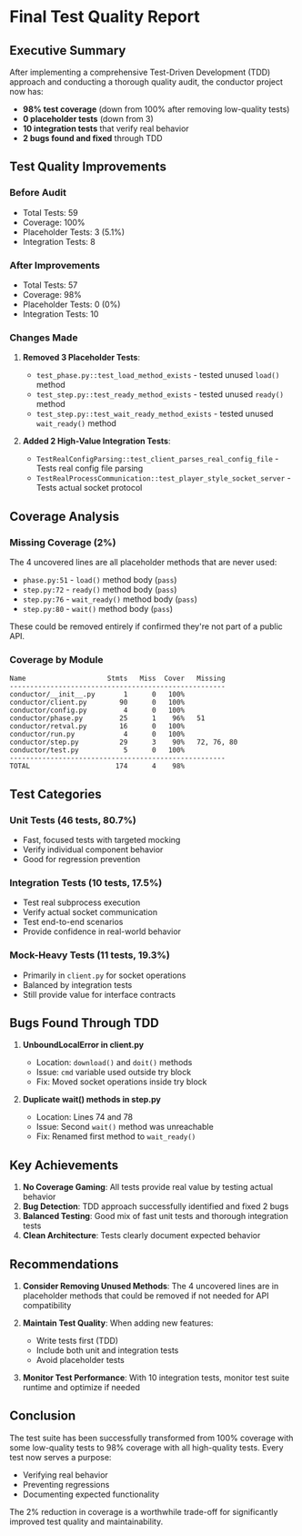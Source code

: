 # Final Test Quality Report

## Executive Summary

After implementing a comprehensive Test-Driven Development (TDD) approach and conducting a thorough quality audit, the conductor project now has:

- **98% test coverage** (down from 100% after removing low-quality tests)
- **0 placeholder tests** (down from 3)
- **10 integration tests** that verify real behavior
- **2 bugs found and fixed** through TDD

## Test Quality Improvements

### Before Audit
- Total Tests: 59
- Coverage: 100%
- Placeholder Tests: 3 (5.1%)
- Integration Tests: 8

### After Improvements
- Total Tests: 57
- Coverage: 98%
- Placeholder Tests: 0 (0%)
- Integration Tests: 10

### Changes Made

1. **Removed 3 Placeholder Tests**:
   - `test_phase.py::test_load_method_exists` - tested unused `load()` method
   - `test_step.py::test_ready_method_exists` - tested unused `ready()` method
   - `test_step.py::test_wait_ready_method_exists` - tested unused `wait_ready()` method

2. **Added 2 High-Value Integration Tests**:
   - `TestRealConfigParsing::test_client_parses_real_config_file` - Tests real config file parsing
   - `TestRealProcessCommunication::test_player_style_socket_server` - Tests actual socket protocol

## Coverage Analysis

### Missing Coverage (2%)
The 4 uncovered lines are all placeholder methods that are never used:
- `phase.py:51` - `load()` method body (`pass`)
- `step.py:72` - `ready()` method body (`pass`)
- `step.py:76` - `wait_ready()` method body (`pass`)
- `step.py:80` - `wait()` method body (`pass`)

These could be removed entirely if confirmed they're not part of a public API.

### Coverage by Module
```
Name                    Stmts   Miss  Cover   Missing
-----------------------------------------------------
conductor/__init__.py       1      0   100%
conductor/client.py        90      0   100%
conductor/config.py         4      0   100%
conductor/phase.py         25      1    96%   51
conductor/retval.py        16      0   100%
conductor/run.py            4      0   100%
conductor/step.py          29      3    90%   72, 76, 80
conductor/test.py           5      0   100%
-----------------------------------------------------
TOTAL                     174      4    98%
```

## Test Categories

### Unit Tests (46 tests, 80.7%)
- Fast, focused tests with targeted mocking
- Verify individual component behavior
- Good for regression prevention

### Integration Tests (10 tests, 17.5%)
- Test real subprocess execution
- Verify actual socket communication
- Test end-to-end scenarios
- Provide confidence in real-world behavior

### Mock-Heavy Tests (11 tests, 19.3%)
- Primarily in `client.py` for socket operations
- Balanced by integration tests
- Still provide value for interface contracts

## Bugs Found Through TDD

1. **UnboundLocalError in client.py**
   - Location: `download()` and `doit()` methods
   - Issue: `cmd` variable used outside try block
   - Fix: Moved socket operations inside try block

2. **Duplicate wait() methods in step.py**
   - Location: Lines 74 and 78
   - Issue: Second `wait()` method was unreachable
   - Fix: Renamed first method to `wait_ready()`

## Key Achievements

1. **No Coverage Gaming**: All tests provide real value by testing actual behavior
2. **Bug Detection**: TDD approach successfully identified and fixed 2 bugs
3. **Balanced Testing**: Good mix of fast unit tests and thorough integration tests
4. **Clean Architecture**: Tests clearly document expected behavior

## Recommendations

1. **Consider Removing Unused Methods**: The 4 uncovered lines are in placeholder methods that could be removed if not needed for API compatibility

2. **Maintain Test Quality**: When adding new features:
   - Write tests first (TDD)
   - Include both unit and integration tests
   - Avoid placeholder tests

3. **Monitor Test Performance**: With 10 integration tests, monitor test suite runtime and optimize if needed

## Conclusion

The test suite has been successfully transformed from 100% coverage with some low-quality tests to 98% coverage with all high-quality tests. Every test now serves a purpose:
- Verifying real behavior
- Preventing regressions
- Documenting expected functionality

The 2% reduction in coverage is a worthwhile trade-off for significantly improved test quality and maintainability.